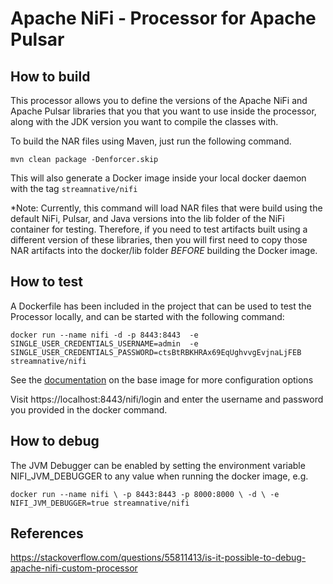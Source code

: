 # Apache NiFi - Processor for Apache Pulsar

## How to build

This processor allows you to define the versions of the Apache NiFi and Apache Pulsar libraries that you that you want to use inside the processor, along with the JDK version you want to compile the classes with. 

To build the NAR files using Maven, just run the following command. 

`mvn clean package -Denforcer.skip`

This will also generate a Docker image inside your local docker daemon with the tag `streamnative/nifi`

*Note: Currently, this command will load NAR files that were build using the default NiFi, Pulsar, and Java versions
into the lib folder of the NiFi container for testing. Therefore, if you need to test artifacts built using a
different version of these libraries, then you will first need to copy those NAR artifacts into the docker/lib folder *BEFORE* building
the Docker image.

## How to test

A Dockerfile has been included in the project that can be used to test the Processor locally, and can be started with the following command:

`docker run --name nifi -d -p 8443:8443 
-e SINGLE_USER_CREDENTIALS_USERNAME=admin 
-e SINGLE_USER_CREDENTIALS_PASSWORD=ctsBtRBKHRAx69EqUghvvgEvjnaLjFEB 
streamnative/nifi`

See the [documentation](https://hub.docker.com/r/apache/nifi) on the base image for more configuration options

Visit https://localhost:8443/nifi/login and enter the username and password you provided in the docker command.

## How to debug

The JVM Debugger can be enabled by setting the environment variable NIFI_JVM_DEBUGGER to any value when running the docker image, e.g.

`docker run --name nifi \
-p 8443:8443 -p 8000:8000 \
-d \
-e NIFI_JVM_DEBUGGER=true
streamnative/nifi`

## References
https://stackoverflow.com/questions/55811413/is-it-possible-to-debug-apache-nifi-custom-processor
